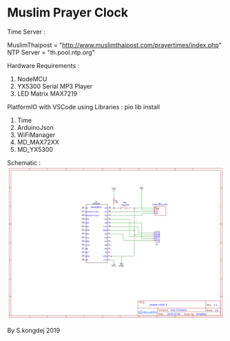 # Muslim Prayer Clock

Time Server :

MuslimThaipost  = "http://www.muslimthaipost.com/prayertimes/index.php" <br/>
NTP Server = "th.pool.ntp.org" <br>

Hardware Requirements :
1. NodeMCU
2. YX5300 Serial MP3 Player
3. LED Matrix MAX7219

PlatformIO with VSCode using Libraries : pio lib install <LIB>
1. Time
2. ArduinoJson
3. WiFiManager
4. MD_MAX72XX
5. MD_YX5300

Schematic :
<img src="lamad.png">

By S.kongdej 2019